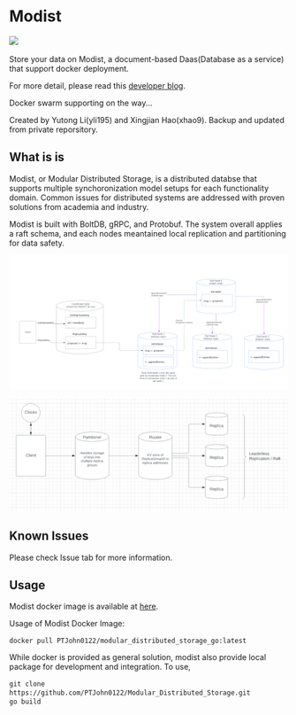 # Modist
[![](https://skillicons.dev/icons?i=go,docker)](https://skillicons.dev)

Store your data on Modist, a document-based Daas(Database as a service) that support docker deployment.

For more detail, please read this [developer blog](https://xjhao.studio/02/25/2023/modist/).

Docker swarm supporting on the way...

Created by Yutong Li(yli195) and Xingjian Hao(xhao9). Backup and updated from private reporsitory.

## What is is
Modist, or Modular Distributed Storage, is a distributed databse that supports multiple synchoronization model setups for each functionality domain. Common issues for distributed systems are addressed with proven solutions from academia and industry. 

Modist is built with BoltDB, gRPC, and Protobuf. The system overall applies a raft schema, and each nodes meantained local replication and partitioning for data safety.

![Raft](src/raft.png)

![Node](src/system.png)

## Known Issues
Please check Issue tab for more information.

## Usage

Modist docker image is available at [here]().

Usage of Modist Docker Image:

```shell
docker pull PTJohn0122/modular_distributed_storage_go:latest
```

While docker is provided as general solution, modist also provide local package for development and integration. To use,

```shell
git clone https://github.com/PTJohn0122/Modular_Distributed_Storage.git
go build
```
